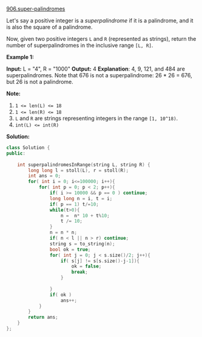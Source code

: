 [906.super-palindromes](https://leetcode.com/problems/super-palindromes/)  

Let's say a positive integer is a _superpalindrome_ if it is a palindrome, and it is also the square of a palindrome.

Now, given two positive integers `L` and `R` (represented as strings), return the number of superpalindromes in the inclusive range `[L, R]`.

**Example 1:**

**Input:** L = "4", R = "1000"
**Output:** 4
**Explanation**: 4, 9, 121, and 484 are superpalindromes.
Note that 676 is not a superpalindrome: 26 \* 26 = 676, but 26 is not a palindrome.

**Note:**

1.  `1 <= len(L) <= 18`
2.  `1 <= len(R) <= 18`
3.  `L` and `R` are strings representing integers in the range `[1, 10^18)`.
4.  `int(L) <= int(R)`  



**Solution:**  

```cpp
class Solution {
public:
    
    int superpalindromesInRange(string L, string R) {
        long long l = stoll(L), r = stoll(R);
        int ans = 0;
        for( int i = 0; i<=100000; i++){
            for( int p = 0; p < 2; p++){
                if( i >= 10000 && p == 0 ) continue;
                long long n = i, t = i;
                if( p == 1) t/=10;
                while(t>0){
                    n =  n* 10 + t%10;
                    t /= 10;
                }
                n = n * n;
                if( n < l || n > r) continue;
                string s = to_string(n);
                bool ok = true;
                for( int j = 0; j < s.size()/2; j++){
                    if( s[j] != s[s.size()-j-1]){
                        ok = false;
                        break;
                    }
                        
                }
                if( ok )
                    ans++;
            }
        }
        return ans;
    }
};
```
      